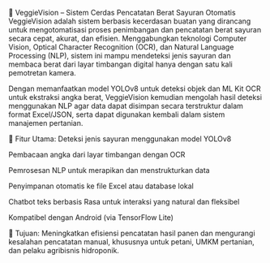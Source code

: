 🥬 VeggieVision – Sistem Cerdas Pencatatan Berat Sayuran Otomatis
VeggieVision adalah sistem berbasis kecerdasan buatan yang dirancang untuk mengotomatisasi proses penimbangan dan pencatatan berat sayuran secara cepat, akurat, dan efisien. Menggabungkan teknologi Computer Vision, Optical Character Recognition (OCR), dan Natural Language Processing (NLP), sistem ini mampu mendeteksi jenis sayuran dan membaca berat dari layar timbangan digital hanya dengan satu kali pemotretan kamera.

Dengan memanfaatkan model YOLOv8 untuk deteksi objek dan ML Kit OCR untuk ekstraksi angka berat, VeggieVision kemudian mengolah hasil deteksi menggunakan NLP agar data dapat disimpan secara terstruktur dalam format Excel/JSON, serta dapat digunakan kembali dalam sistem manajemen pertanian.

🔧 Fitur Utama:
Deteksi jenis sayuran menggunakan model YOLOv8

Pembacaan angka dari layar timbangan dengan OCR

Pemrosesan NLP untuk merapikan dan menstrukturkan data

Penyimpanan otomatis ke file Excel atau database lokal

Chatbot teks berbasis Rasa untuk interaksi yang natural dan fleksibel

Kompatibel dengan Android (via TensorFlow Lite)

🎯 Tujuan:
Meningkatkan efisiensi pencatatan hasil panen dan mengurangi kesalahan pencatatan manual, khususnya untuk petani, UMKM pertanian, dan pelaku agribisnis hidroponik.
